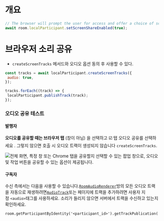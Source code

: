 # 개요
```javascript
// The browser will prompt the user for access and offer a choice of screen, window, or tab 
await room.localParticipant.setScreenShareEnabled(true);
```


# 브라우저 소리 공유 
 - `createScreenTracks` 메서드와 오디오 옵션 동의 후 사용할 수 있다. 
 ```javascript
 const tracks = await localParticipant.createScreenTracks({
  audio: true,
});

tracks.forEach((track) => {
  localParticipant.publishTrack(track);
});
 ```

### 오디오 공유 테스트[](https://docs.livekit.io/home/client/tracks/screenshare/#testing-audio-sharing)

#### 발행자[](https://docs.livekit.io/home/client/tracks/screenshare/#publisher)

**오디오를 공유할 때는 브라우저 탭** (창이 아님) 을 선택하고 ☑️ 탭 오디오 공유를 선택하세요 . 그렇지 않으면 호출 시 오디오 트랙이 생성되지 않습니다 `createScreenTracks`.

![전체 화면, 특정 창 또는 Chrome 탭을 공유할지 선택할 수 있는 팝업 창으로, 오디오 및 작업 버튼을 공유할 수 있는 옵션이 제공됩니다.](https://docs.livekit.io/images/client/share-browser-audio-screen.png)

#### 구독자[](https://docs.livekit.io/home/client/tracks/screenshare/#subscriber)

수신 측에서는 다음을 사용할 수 있습니다.[`RoomAudioRenderer`](https://github.com/livekit/components-js/blob/main/packages/react/src/components/RoomAudioRenderer.tsx)방의 모든 오디오 트랙을 자동으로 재생하려면[`AudioTrack`](https://github.com/livekit/components-js/blob/main/packages/react/src/components/participant/AudioTrack.tsx)또는 페이지에 트랙을 추가하려면 사용자 지정 `<audio>`태그를 사용하세요. 소리가 들리지 않으면 서버에서 트랙을 수신하고 있는지 확인하세요.
```
room.getParticipantByIdentity('<participant_id>').getTrackPublication('screen_share_audio');
```